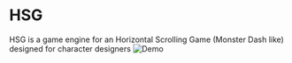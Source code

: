 # HSG
HSG is a game engine for an Horizontal Scrolling Game (Monster Dash like) designed for character designers
![Demo](https://dl.dropboxusercontent.com/u/16943310/HSG%20GIF.gif)
